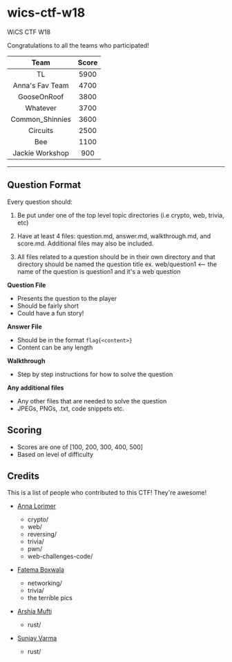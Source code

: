 # wics-ctf-w18
WiCS CTF W18

Congratulations to all the teams who participated! 

| Team | Score |
| :---: | :---: |
| TL | 5900 |
| Anna's Fav Team | 4700 |
| GooseOnRoof | 3800|
| Whatever | 3700 |
| Common\_Shinnies | 3600 |
| Circuits | 2500 |
| Bee | 1100 |
| Jackie Workshop | 900 |

---
## Question Format

Every question should:

1. Be put under one of the top level topic directories (i.e crypto, web, trivia, etc)

2. Have at least 4 files: question.md, answer.md, walkthrough.md, and score.md. Additional files may also be included.

3. All files related to a question should be in their own directory and that directory should be named the question title ex. web/question1 <-- the name of the question is question1 and it's a web question

**Question File** 

- Presents the question to the player
- Should be fairly short 
- Could have a fun story!

**Answer File**

- Should be in the format ```flag{<content>}```
- Content can be any length

**Walkthrough**

- Step by step instructions for how to solve the question

**Any additional files**

- Any other files that are needed to solve the question
- JPEGs, PNGs, .txt, code snippets etc. 


## Scoring

- Scores are one of [100, 200, 300, 400, 500]
- Based on level of difficulty 


## Credits

This is a list of people who contributed to this CTF! They're awesome!

- [Anna Lorimer](https://www.annalorimer.com)
  - crypto/
  - web/
  - reversing/
  - trivia/
  - pwn/
  - web-challenges-code/
  
- [Fatema Boxwala](https://fbox.ca)
  - networking/
  - trivia/
  - the terrible pics

- [Arshia Mufti](https://twitter.com/arshia__)
  - rust/

- [Sunjay Varma](http://sunjay.ca/)
  - rust/
